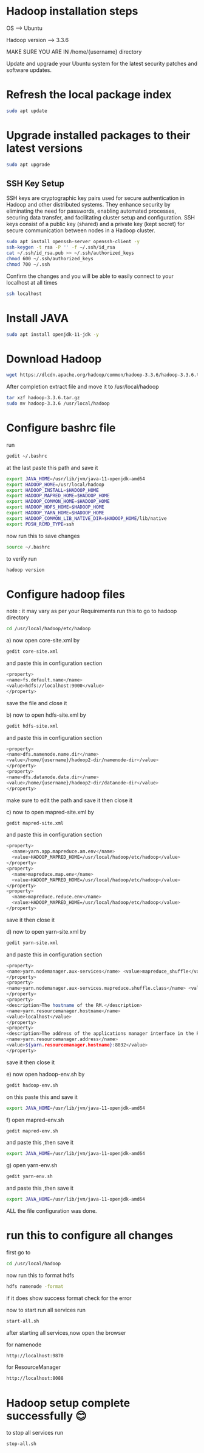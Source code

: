 
# Hadoop installation steps

OS --> Ubuntu 

Hadoop version --> 3.3.6

MAKE SURE YOU ARE IN /home/{username} directory

Update and upgrade your Ubuntu system for the latest security patches and software updates.

# Refresh the local package index
```bash
sudo apt update
```

# Upgrade installed packages to their latest versions
```bash
sudo apt upgrade
```

## SSH Key Setup
SSH keys are cryptographic key pairs used for secure authentication in Hadoop and other distributed systems. They enhance security by eliminating the need for passwords, enabling automated processes, securing data transfer, and facilitating cluster setup and configuration. SSH keys consist of a public key (shared) and a private key (kept secret) for secure communication between nodes in a Hadoop cluster.
```bash
sudo apt install openssh-server openssh-client -y
ssh-keygen -t rsa -P '' -f ~/.ssh/id_rsa
cat ~/.ssh/id_rsa.pub >> ~/.ssh/authorized_keys
chmod 600 ~/.ssh/authorized_keys
chmod 700 ~/.ssh
```
Confirm the changes and you will be able to easily connect to your localhost at all times 
```bash
ssh localhost
```
# Install JAVA
```bash
sudo apt install openjdk-11-jdk -y
```

# Download Hadoop
```bash
wget https://dlcdn.apache.org/hadoop/common/hadoop-3.3.6/hadoop-3.3.6.tar.gz
```
After completion extract file and move it to /usr/local/hadoop
```bash
tar xzf hadoop-3.3.6.tar.gz
sudo mv hadoop-3.3.6 /usr/local/hadoop
```
# Configure bashrc file
run
```bash
gedit ~/.bashrc
```
at the last paste this path and save it
```bash
export JAVA_HOME=/usr/lib/jvm/java-11-openjdk-amd64
export HADOOP_HOME=/usr/local/hadoop
export HADOOP_INSTALL=$HADOOP_HOME
export HADOOP_MAPRED_HOME=$HADOOP_HOME
export HADOOP_COMMON_HOME=$HADOOP_HOME
export HADOOP_HDFS_HOME=$HADOOP_HOME
export HADOOP_YARN_HOME=$HADOOP_HOME
export HADOOP_COMMON_LIB_NATIVE_DIR=$HADOOP_HOME/lib/native
export PDSH_RCMD_TYPE=ssh
```
now run this to save changes
```bash
source ~/.bashrc
```
to verify run
```bash
hadoop version
```
# Configure hadoop files
note : it may vary as per your Requirements
run this to go to hadoop directory
```bash
cd /usr/local/hadoop/etc/hadoop
```
a) now open core-site.xml by
```bash
gedit core-site.xml
```
and paste this in configuration section
```bash
<property>
<name>fs.default.name</name>
<value>hdfs://localhost:9000</value>
</property>
```
save the file and close it

b) now to open hdfs-site.xml by
```bash
gedit hdfs-site.xml
```
and paste this in configuration section
```bash
<property>
<name>dfs.namenode.name.dir</name>
<value>/home/{username}/hadoop2-dir/namenode-dir</value>
</property>
<property>
<name>dfs.datanode.data.dir</name>
<value>/home/{username}/hadoop2-dir/datanode-dir</value>
</property>
```
make sure to edit the path and save it then close it

c) now to open mapred-site.xml by
```bash
gedit mapred-site.xml
```
and paste this in configuration section
```bash
<property>
  <name>yarn.app.mapreduce.am.env</name>
  <value>HADOOP_MAPRED_HOME=/usr/local/hadoop/etc/hadoop</value>
</property>
<property>
  <name>mapreduce.map.env</name>
  <value>HADOOP_MAPRED_HOME=/usr/local/hadoop/etc/hadoop</value>
</property>
<property>
  <name>mapreduce.reduce.env</name>
  <value>HADOOP_MAPRED_HOME=/usr/local/hadoop/etc/hadoop</value>
</property>
```
save it then close it

d) now to open yarn-site.xml by
```bash
gedit yarn-site.xml
```
and paste this in configuration section
```bash
<property>
<name>yarn.nodemanager.aux-services</name> <value>mapreduce_shuffle</value>
</property>
<property>
<name>yarn.nodemanager.aux-services.mapreduce.shuffle.class</name> <value>org.apache.hadoop.mapred.ShuffleHandler</value>
</property>
<property>
<description>The hostname of the RM.</description>
<name>yarn.resourcemanager.hostname</name>
<value>localhost</value>
</property>
<property>
<description>The address of the applications manager interface in the RM.</description>
<name>yarn.resourcemanager.address</name>
<value>${yarn.resourcemanager.hostname}:8032</value>
</property>
```
save it then close it

e) now open hadoop-env.sh by
```bash
gedit hadoop-env.sh
```
on this paste this and save it
```bash
export JAVA_HOME=/usr/lib/jvm/java-11-openjdk-amd64
```
f) open mapred-env.sh
```bash
gedit mapred-env.sh
```
and paste this ,then save it
```bash
export JAVA_HOME=/usr/lib/jvm/java-11-openjdk-amd64
```
g) open yarn-env.sh
```bash
gedit yarn-env.sh
```
and paste this ,then save it
```bash
export JAVA_HOME=/usr/lib/jvm/java-11-openjdk-amd64
```
ALL the file configuration was done.

# run this to configure all changes 
first go to
```bash
cd /usr/local/hadoop
```
now run this to format hdfs
```bash
hdfs namenode -format
```
if it does show success format check for the error

now to start run all services run
```bash
start-all.sh
```
after starting all services,now open the browser

for namenode 
```bash
http://localhost:9870
```
for ResourceManager
```bash
http://localhost:8088
```

# Hadoop setup complete successfully 😊

to stop all services run
```bash
stop-all.sh
```
